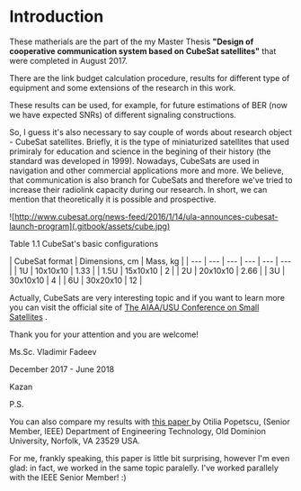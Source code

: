 # Introduction

These matherials are the part of the my Master Thesis **"Design of cooperative communication system based on CubeSat satellites"** that were completed in August 2017.

There are the link budget calculation procedure, results for different type of equipment and some extensions of the research in this work.

These results can be used, for example, for future estimations of BER \(now we have expected SNRs\) of different signaling constructions.

So, I guess it's also necessary to say couple of words about research object - CubeSat satellites. Briefly, it is the type of miniaturized satellites that used primiraly for education and science in the begining of their history \(the standard was developed in 1999\). Nowadays, CubeSats are used in navigation and other commercial applications more and more. We believe, that communication is also branch for CubeSats and therefore we've tried to increase their radiolink capacity during our research. In short, we can mention that theoretically it is possible and prospective.

![http://www.cubesat.org/news-feed/2016/1/14/ula-announces-cubesat-launch-program](.gitbook/assets/cube.jpg)

  
Table 1.1 CubeSat's basic configurations 

| CubeSat format | Dimensions, cm | Mass, kg |
| --- | --- | --- | --- | --- | --- |
| 1U | 10x10x10 | 1.33 |
| 1.5U | 15x10x10 | 2 |
| 2U | 20x10x10 | 2.66 |
| 3U | 30x10x10 | 4 |
| 6U | 30x20x10 | 12 |

Actually, CubeSats are very interesting topic and if you want to learn more you can visit the official site of [The AIAA/USU Conference on Small Satellites](https://digitalcommons.usu.edu/smallsat/) .

Thank you for your attention and you are welcome!

Ms.Sc. Vladimir Fadeev

December 2017 - June  2018

Kazan

P.S.

You can also compare my results with [this paper ](http://ieeexplore.ieee.org/stamp/stamp.jsp?tp=&arnumber=7964683)by Otilia Popetscu, \(Senior Member, IEEE\) Department of Engineering Technology, Old Dominion University, Norfolk, VA 23529 USA.

For me, frankly speaking, this paper is little bit surprising, however I'm even glad: in fact, we worked in the same topic paralelly. I've worked parallely with the IEEE Senior Member! :\)

